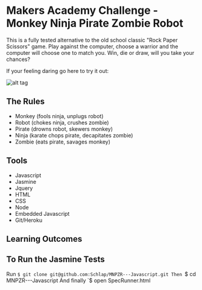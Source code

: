 # Makers Academy Challenge - Monkey Ninja Pirate Zombie Robot

This is a fully tested alternative to the old school classic "Rock Paper Scissors" game.
Play against the computer, choose a warrior and the computer will choose one to match you.
Win, die or draw, will you take your chances?

If your feeling daring go here to try it out:

![alt tag](https://raw.github.com/schlap/mnp/master/public/images/screen-shot.png)

## The Rules

- Monkey (fools ninja, unplugs robot)  
- Robot (chokes ninja, crushes zombie)
- Pirate (drowns robot, skewers monkey)
- Ninja (karate chops pirate, decapitates zombie)
- Zombie (eats pirate, savages monkey)

## Tools

- Javascript
- Jasmine
- Jquery
- HTML
- CSS
- Node
- Embedded Javascript
- Git/Heroku

## Learning Outcomes

## To Run the Jasmine Tests

Run `$ git clone git@github.com:Schlap/MNPZR---Javascript.git
Then `$ cd MNPZR---Javascript
And finally `$ open SpecRunner.html
